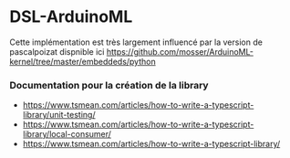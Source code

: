 # DSL-ArduinoML

Cette implémentation est très largement influencé par la version de pascalpoizat 
dispnible ici https://github.com/mosser/ArduinoML-kernel/tree/master/embeddeds/python

### Documentation pour la création de la library

* https://www.tsmean.com/articles/how-to-write-a-typescript-library/unit-testing/
* https://www.tsmean.com/articles/how-to-write-a-typescript-library/local-consumer/
* https://www.tsmean.com/articles/how-to-write-a-typescript-library/
